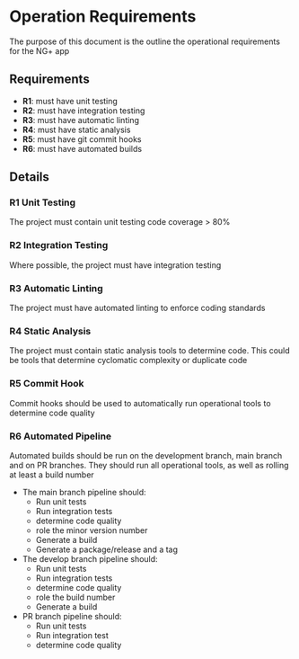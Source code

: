 # Operation Requirements

The purpose of this document is the outline the operational requirements for the NG+ app

## Requirements

- **R1**: must have unit testing
- **R2**: must have integration testing
- **R3**: must have automatic linting
- **R4**: must have static analysis
- **R5**: must have git commit hooks
- **R6**: must have automated builds

## Details

### R1 Unit Testing

The project must contain unit testing code coverage > 80%

### R2 Integration Testing

Where possible, the project must have integration testing

### R3 Automatic Linting

The project must have automated linting to enforce coding standards

### R4 Static Analysis

The project must contain static analysis tools to determine code. This could be tools that determine cyclomatic complexity or duplicate code

### R5 Commit Hook

Commit hooks should be used to automatically run operational tools to determine code quality

### R6 Automated Pipeline

Automated builds should be run on the development branch, main branch and on PR branches. They should run all operational tools, as well as rolling at least a build number

- The main branch pipeline should:
  - Run unit tests
  - Run integration tests
  - determine code quality
  - role the minor version number
  - Generate a build
  - Generate a package/release and a tag
- The develop branch pipeline should:
  - Run unit tests
  - Run integration tests
  - determine code quality
  - role the build number
  - Generate a build
- PR branch pipeline should:
  - Run unit tests
  - Run integration test
  - determine code quality
